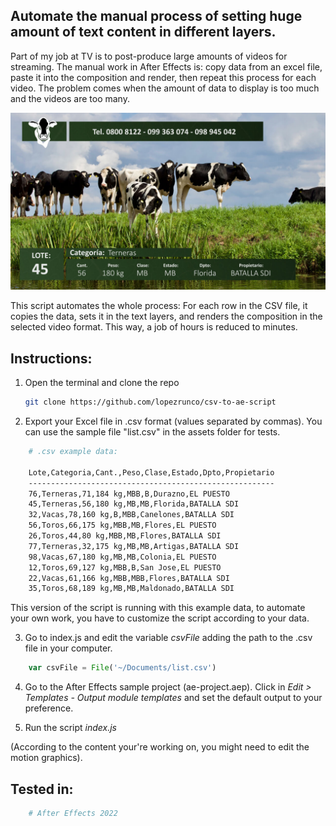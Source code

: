 ## Automate the manual process of setting huge amount of text content in different layers.

Part of my job at TV is to post-produce large amounts of videos for streaming. The manual work in After Effects is: copy data from an excel file, paste it into the composition and render, then repeat this process for each video. The problem comes when the amount of data to display is too much and the videos are too many.

<img src='./capture.jpg' />

This script automates the whole process: For each row in the CSV file, it copies the data, sets it in the text layers, and renders the composition in the selected video format. This way, a job of hours is reduced to minutes.

## Instructions:

1. Open the terminal and clone the repo
   ```sh
   git clone https://github.com/lopezrunco/csv-to-ae-script
   ```
2. Export your Excel file in .csv format (values separated by commas). You can use the sample file "list.csv" in the assets folder for tests.

```sh
    # .csv example data:

    Lote,Categoria,Cant.,Peso,Clase,Estado,Dpto,Propietario
    -------------------------------------------------------
    76,Terneras,71,184 kg,MBB,B,Durazno,EL PUESTO
    45,Terneras,56,180 kg,MB,MB,Florida,BATALLA SDI
    32,Vacas,78,160 kg,B,MBB,Canelones,BATALLA SDI
    56,Toros,66,175 kg,MBB,MB,Flores,EL PUESTO
    26,Toros,44,80 kg,MBB,MB,Flores,BATALLA SDI
    77,Terneras,32,175 kg,MB,MB,Artigas,BATALLA SDI
    98,Vacas,67,180 kg,MB,MB,Colonia,EL PUESTO
    12,Toros,69,127 kg,MBB,B,San Jose,EL PUESTO
    22,Vacas,61,166 kg,MBB,MBB,Flores,BATALLA SDI
    35,Toros,68,189 kg,MB,MB,Maldonado,BATALLA SDI
```

This version of the script is running with this example data, to automate your own work, you have to customize the script according to your data.

3. Go to index.js and edit the variable *csvFile* adding the path to the .csv file in your computer.

```js
    var csvFile = File('~/Documents/list.csv')
```

4. Go to the After Effects sample project (ae-project.aep). Click in *Edit > Templates - Output module templates* and set the default output to your preference.

5. Run the script *index.js*

(According to the content your're working on, you might need to edit the motion graphics).

## Tested in:

```sh
    # After Effects 2022
```